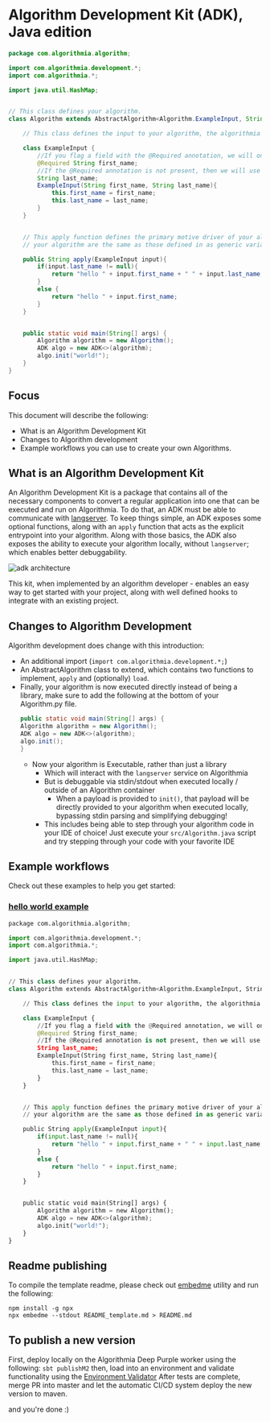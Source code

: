 # Algorithm Development Kit (ADK), Java edition

<!-- embedme examples/hello_world/src/Algorithm.java -->
```java
package com.algorithmia.algorithm;

import com.algorithmia.development.*;
import com.algorithmia.*;

import java.util.HashMap;


// This class defines your algorithm.
class Algorithm extends AbstractAlgorithm<Algorithm.ExampleInput, String>{

    // This class defines the input to your algorithm, the algorithmia platform will attempt to deserialize JSON into this type.

    class ExampleInput {
        //If you flag a field with the @Required annotation, we will only validate the deserialization operation if the field is present.
        @Required String first_name;
        //If the @Required annotation is not present, then we will use the default / null value for that type if the field isn't present, consider it "optional".
        String last_name;
        ExampleInput(String first_name, String last_name){
            this.first_name = first_name;
            this.last_name = last_name;
        }
    }


    // This apply function defines the primary motive driver of your algorithm. Please ensure that the types defined in
    // your algorithm are the same as those defined in as generic variables in your concrete class defined above.

    public String apply(ExampleInput input){
        if(input.last_name != null){
            return "hello " + input.first_name + " " + input.last_name;
        }
        else {
            return "hello " + input.first_name;
        }
    }


    public static void main(String[] args) {
        Algorithm algorithm = new Algorithm();
        ADK algo = new ADK<>(algorithm);
        algo.init("world!");
    }
}
```
## Focus
This document will describe the following:
- What is an Algorithm Development Kit
- Changes to Algorithm development
- Example workflows you can use to create your own Algorithms.


## What is an Algorithm Development Kit
An Algorithm Development Kit is a package that contains all of the necessary components to convert a regular application into one that can be executed and run on Algorithmia.
To do that, an ADK must be able to communicate with [langserver](https://github.com/algorithmiaio/langpacks/blob/develop/langpack_guide.md).
To keep things simple, an ADK exposes some optional functions, along with an `apply` function that acts as the explicit entrypoint into your algorithm.
Along with those basics, the ADK also exposes the ability to execute your algorithm locally, without `langserver`; which enables better debuggability.

![adk architecture](assets/adk_architecture.png)

This kit, when implemented by an algorithm developer - enables an easy way to get started with your project, along with well defined hooks to integrate with an existing project.


## Changes to Algorithm Development

Algorithm development does change with this introduction:
- An additional import (`import com.algorithmia.development.*;`)
- An AbstractAlgorithm class to extend, which contains two functions to implement, `apply` and (optionally) `load`.
- Finally, your algorithm is now executed directly instead of being a library, make sure to add the following at the bottom of your Algorithm.py file.
  ```java
  public static void main(String[] args) {
  Algorithm algorithm = new Algorithm();
  ADK algo = new ADK<>(algorithm);
  algo.init();
  }
  ```
    - Now your algorithm is Executable, rather than just a library
        - Which will interact with the `langserver` service on Algorithmia
        - But is debuggable via stdin/stdout when executed locally / outside of an Algorithm container
            - When a payload is provided to `init()`, that payload will be directly provided to your algorithm when executed locally, bypassing stdin parsing and simplifying debugging!
        - This includes being able to step through your algorithm code in your IDE of choice! Just execute your `src/Algorithm.java` script and try stepping through your code with your favorite IDE

## Example workflows
Check out these examples to help you get started:
### [hello world example](examples/hello_world)
  <!-- embedme examples/hello_world/src/Algorithm.java -->
```python
package com.algorithmia.algorithm;

import com.algorithmia.development.*;
import com.algorithmia.*;

import java.util.HashMap;


// This class defines your algorithm.
class Algorithm extends AbstractAlgorithm<Algorithm.ExampleInput, String>{

    // This class defines the input to your algorithm, the algorithmia platform will attempt to deserialize JSON into this type.

    class ExampleInput {
        //If you flag a field with the @Required annotation, we will only validate the deserialization operation if the field is present.
        @Required String first_name;
        //If the @Required annotation is not present, then we will use the default / null value for that type if the field isn't present, consider it "optional".
        String last_name;
        ExampleInput(String first_name, String last_name){
            this.first_name = first_name;
            this.last_name = last_name;
        }
    }


    // This apply function defines the primary motive driver of your algorithm. Please ensure that the types defined in
    // your algorithm are the same as those defined in as generic variables in your concrete class defined above.

    public String apply(ExampleInput input){
        if(input.last_name != null){
            return "hello " + input.first_name + " " + input.last_name;
        }
        else {
            return "hello " + input.first_name;
        }
    }


    public static void main(String[] args) {
        Algorithm algorithm = new Algorithm();
        ADK algo = new ADK<>(algorithm);
        algo.init("world!");
    }
}
```


## Readme publishing
To compile the template readme, please check out [embedme](https://github.com/zakhenry/embedme) utility
and run the following:
```commandline
npm install -g npx
npx embedme --stdout README_template.md > README.md
```

## To publish a new version
First, deploy locally on the Algorithmia Deep Purple worker using the following:
`sbt publishM2`
then, load into an environment and validate functionality using the [Environment Validator](https://github.com/algorithmiaio/langpacks/tree/develop/tools)
After tests are complete, merge PR into master and let the automatic CI/CD system deploy the new version to maven.

and you're done :)